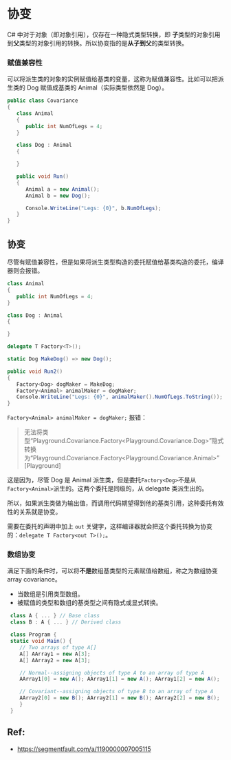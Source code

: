 # 协变

C# 中对于对象（即对象引用），仅存在一种隐式类型转换，即 **子**类型的对象引用到**父**类型的对象引用的转换。所以协变指的是**从子到父**的类型转换。

### 赋值兼容性

可以将派生类的对象的实例赋值给基类的变量，这称为赋值兼容性。比如可以把派生类的 Dog 赋值成基类的 Animal（实际类型依然是 Dog）。

```c#
public class Covariance
{
   class Animal
   {
      public int NumOfLegs = 4;
   }

   class Dog : Animal
   {

   }

   public void Run()
   {
      Animal a = new Animal();
      Animal b = new Dog();

      Console.WriteLine("Legs: {0}", b.NumOfLegs);
   }
}
```

## 协变

尽管有赋值兼容性，但是如果将派生类型构造的委托赋值给基类构造的委托，编译器则会报错。

```c#
class Animal
{
   public int NumOfLegs = 4;
}

class Dog : Animal
{

}

delegate T Factory<T>();

static Dog MakeDog() => new Dog();

public void Run2()
{
   Factory<Dog> dogMaker = MakeDog;
   Factory<Animal> animalMaker = dogMaker;
   Console.WriteLine("Legs: {0}", animalMaker().NumOfLegs.ToString());
}
```

`Factory<Animal> animalMaker = dogMaker;` 报错：

> 无法将类型“Playground.Covariance.Factory<Playground.Covariance.Dog>”隐式转换为“Playground.Covariance.Factory<Playground.Covariance.Animal>” [Playground]

这是因为，尽管 Dog 是 Animal 派生类，但是委托`Factory<Dog>`不是从`Factory<Animal>`派生的。这两个委托是同级的，从 delegate 类派生出的。

所以，如果派生类做为输出值，而调用代码期望得到他的基类引用，这种委托有效性的关系就是协变。

需要在委托的声明中加上 `out` 关键字，这样编译器就会把这个委托转换为协变的：`delegate T Factory<out T>();`。

### 数组协变

满足下面的条件时，可以将**不是**数组基类型的元素赋值给数组，称之为数组协变 array covariance。

- 当数组是引用类型数组。
- 被赋值的类型和数组的基类型之间有隐式或显式转换。

```c#
 class A { ... } // Base class
 class B : A { ... } // Derived class

 class Program {
 static void Main() {
    // Two arrays of type A[]
    A[] AArray1 = new A[3];
    A[] AArray2 = new A[3];

    // Normal--assigning objects of type A to an array of type A
    AArray1[0] = new A(); AArray1[1] = new A(); AArray1[2] = new A();

    // Covariant--assigning objects of type B to an array of type A
    AArray2[0] = new B(); AArray2[1] = new B(); AArray2[2] = new B();
    }
 }
```

## Ref:

- https://segmentfault.com/a/1190000007005115
